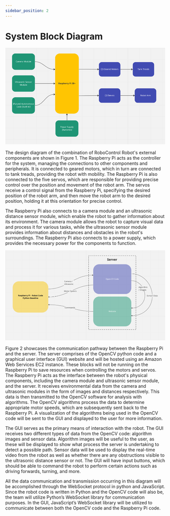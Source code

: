 ```yaml
---
sidebar_position: 2
---
```


# System Block Diagram
![](assets/RaspberryPiDiagram.png)

The design diagram of the combination of RoboControl Robot's external components are shown in Figure 1. The Raspberry Pi acts as the controller for the system, managing the connections to other components and peripherals. It is connected to geared motors, which in turn are connected to tank treads, providing the robot with mobility. The Raspberry Pi is also connected to the five servos, which are responsible for providing precise control over the position and movement of the robot arm. The servos receive a control signal from the Raspberry Pi, specifying the desired position of the robot arm, and then move the robot arm to the desired position, holding it at this orientation for precise control. 

The Raspberry Pi also connects to a camera module and an ultrasonic distance sensor module, which enable the robot to gather information about its environment. The camera module allows the robot to capture visual data and process it for various tasks, while the ultrasonic sensor module provides information about distances and obstacles in the robot's surroundings. The Raspberry Pi also connects to a power supply, which provides the necessary power for the components to function. 

![](assets/CommandFlowDiagram.png)

Figure 2 showcases the communication pathway between the Raspberry Pi and the server. The server comprises of the OpenCV python code and a graphical user interface (GUI) website and will be hosted using an Amazon Web Services EC2 instance. These blocks will not be running on the Raspberry Pi to save resources when controlling the motors and servos. The Raspberry Pi acts as the interface between the robot's physical components, including the camera module and ultrasonic sensor module, and the server. It receives environmental data from the camera and ultrasonic modules in the form of images and distances respectively. This data is then transmitted to the OpenCV software for analysis with algorithms. The OpenCV algorithms process the data to determine appropriate motor speeds, which are subsequently sent back to the Raspberry Pi. A visualization of the algorithms being used in the OpenCV code will be sent to the GUI and displayed to the user for more information.

The GUI serves as the primary means of interaction with the robot. The GUI receives two different types of data from the OpenCV code: algorithm images and sensor data. Algorithm images will be useful to the user, as these will be displayed to show what process the server is undertaking to detect a possible path. Sensor data will be used to display the real-time video from the robot as well as whether there are any obstructions visible to the ultrasonic distance sensor or not. The GUI will have input buttons, which should be able to command the robot to perform certain actions such as driving forwards, turning, and more. 

All the data communication and transmission occurring in this diagram will be accomplished through the WebSocket protocol in python and JavaScript. Since the robot code is written in Python and the OpenCV code will also be, the team will utilize Python’s WebSocket library for communication purposes. In the GUI, JavaScript’s WebSocket library will be utilized to communicate between both the OpenCV code and the Raspberry Pi code. 

